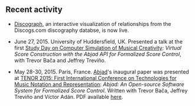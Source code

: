 ## Recent activity

-   [Discograph](http://discograph.mbrsi.org), an interactive visualization of
    relationships from the Discogs.com discography databse, is now live.

-   June 27, 2015. University of Huddersfield, UK. Presented a talk at the
    first [Study Day on Computer Simulation of Musical
    Creativity](https://simulationofmusicalcreativity.wordpress.com/):
    *Virtual Score Construction with the Abjad API for Formalized Score
    Control*, with Trevor Bača and Jeffrey Treviño.

-   May 28-30, 2015. Paris, France. [Abjad](http://abjad.mbrsi.org)'s inaugural
    paper was presented at [TENOR 2015: First International Conference on
    Technologies for Music Notation and
    Representation](http://tenor2015.tenor-conference.org/): *Abjad: An
    Open-source Software System for Formalized Score Control*. Written with
    Trevor Bača, Jeffrey Treviño and Víctor Adán. PDF available
    [here](https://github.com/Abjad/tenor2015/blob/master/abjad.pdf).

<br />